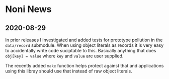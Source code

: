 # Noni News

## 2020-08-29

In prior releases I investigated and added tests for prototype pollution in
the `data/record` submodule. When using object literals as records it is 
very easy to accidentally write code suciptable to this. Basically anything
that does `obj[key] = value` where `key` and `value` are user supplied.

The recently added `make` function helps protect against that and applications
using this libray should use that instead of raw object literals.
